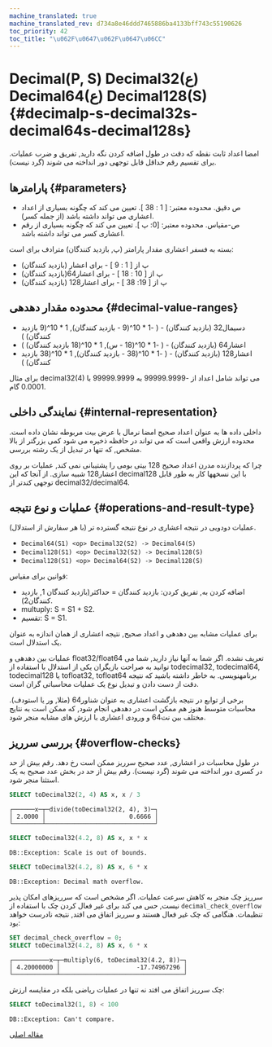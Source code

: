 ```yaml
---
machine_translated: true
machine_translated_rev: d734a8e46ddd7465886ba4133bff743c55190626
toc_priority: 42
toc_title: "\u062F\u0647\u062F\u0647\u06CC"
---
```


# Decimal(P, S) Decimal32(ع) Decimal64(ع) Decimal128(S) {#decimalp-s-decimal32s-decimal64s-decimal128s}

امضا اعداد ثابت نقطه که دقت در طول اضافه کردن نگه دارید, تفریق و ضرب عملیات. برای تقسیم رقم حداقل قابل توجهی دور انداخته می شوند (گرد نیست).

## پارامترها {#parameters}

-   ص دقیق. محدوده معتبر: \[ 1 : 38 \]. تعیین می کند که چگونه بسیاری از اعداد اعشاری می تواند داشته باشد (از جمله کسر).
-   ص-مقیاس. محدوده معتبر: \[0: پ \]. تعیین می کند که چگونه بسیاری از رقم اعشاری کسر می تواند داشته باشد.

بسته به فسفر اعشاری مقدار پارامتر (پ, بازدید کنندگان) مترادف برای است:
- پ از \[ 1 : 9 \] - برای اعشار (بازدید کنندگان)
- پ از \[ 10 : 18 \] - برای اعشار64(بازدید کنندگان)
- پ از \[ 19: 38 \] - برای اعشار128 (بازدید کنندگان)

## محدوده مقدار دهدهی {#decimal-value-ranges}

-   دسیمال32 (بازدید کنندگان) - ( -1 \* 10^(9 - بازدید کنندگان), 1 \* 10^(9 بازدید کنندگان) )
-   اعشار64 (بازدید کنندگان) - ( -1 \* 10^(18 - س), 1 \* 10^(18 بازدید کنندگان) )
-   اعشار128 (بازدید کنندگان) - ( -1 \* 10^(38 - بازدید کنندگان), 1 \* 10^(38 بازدید کنندگان) )

برای مثال decimal32(4) می تواند شامل اعداد از -99999.9999 به 99999.9999 با 0.0001 گام.

## نمایندگی داخلی {#internal-representation}

داخلی داده ها به عنوان اعداد صحیح امضا نرمال با عرض بیت مربوطه نشان داده است. محدوده ارزش واقعی است که می تواند در حافظه ذخیره می شود کمی بزرگتر از بالا مشخص, که تنها در تبدیل از یک رشته بررسی.

چرا که پردازنده مدرن اعداد صحیح 128 بیتی بومی را پشتیبانی نمی کند, عملیات بر روی اعشار128 شبیه سازی. از آنجا که این decimal128 با این نسخهها کار به طور قابل توجهی کندتر از decimal32/decimal64.

## عملیات و نوع نتیجه {#operations-and-result-type}

عملیات دودویی در نتیجه اعشاری در نوع نتیجه گسترده تر (با هر سفارش از استدلال).

-   `Decimal64(S1) <op> Decimal32(S2) -> Decimal64(S)`
-   `Decimal128(S1) <op> Decimal32(S2) -> Decimal128(S)`
-   `Decimal128(S1) <op> Decimal64(S2) -> Decimal128(S)`

قوانین برای مقیاس:

-   اضافه کردن به, تفریق کردن: بازدید کنندگان = حداکثر(بازدید کنندگان 1, بازدید کنندگان2).
-   multuply: S = S1 + S2.
-   تقسیم: S = S1.

برای عملیات مشابه بین دهدهی و اعداد صحیح, نتیجه اعشاری از همان اندازه به عنوان یک استدلال است.

عملیات بین دهدهی و float32/float64 تعریف نشده. اگر شما به آنها نیاز دارید, شما می توانید به صراحت بازیگران یکی از استدلال با استفاده از todecimal32, todecimal64, todecimal128 یا tofloat32, tofloat64 برنامهنویسی. به خاطر داشته باشید که نتیجه دقت از دست دادن و تبدیل نوع یک عملیات محاسباتی گران است.

برخی از توابع در نتیجه بازگشت اعشاری به عنوان شناور64 (مثلا, ور یا استودف). محاسبات متوسط هنوز هم ممکن است در دهدهی انجام شود, که ممکن است به نتایج مختلف بین نت64 و ورودی اعشاری با ارزش های مشابه منجر شود.

## بررسی سرریز {#overflow-checks}

در طول محاسبات در اعشاری, عدد صحیح سرریز ممکن است رخ دهد. رقم بیش از حد در کسری دور انداخته می شوند (گرد نیست). رقم بیش از حد در بخش عدد صحیح به یک استثنا منجر شود.

``` sql
SELECT toDecimal32(2, 4) AS x, x / 3
```

``` text
┌──────x─┬─divide(toDecimal32(2, 4), 3)─┐
│ 2.0000 │                       0.6666 │
└────────┴──────────────────────────────┘
```

``` sql
SELECT toDecimal32(4.2, 8) AS x, x * x
```

``` text
DB::Exception: Scale is out of bounds.
```

``` sql
SELECT toDecimal32(4.2, 8) AS x, 6 * x
```

``` text
DB::Exception: Decimal math overflow.
```

سرریز چک منجر به کاهش سرعت عملیات. اگر مشخص است که سرریزهای امکان پذیر نیست, حس می کند برای غیر فعال کردن چک با استفاده از `decimal_check_overflow` تنظیمات. هنگامی که چک غیر فعال هستند و سرریز اتفاق می افتد, نتیجه نادرست خواهد بود:

``` sql
SET decimal_check_overflow = 0;
SELECT toDecimal32(4.2, 8) AS x, 6 * x
```

``` text
┌──────────x─┬─multiply(6, toDecimal32(4.2, 8))─┐
│ 4.20000000 │                     -17.74967296 │
└────────────┴──────────────────────────────────┘
```

چک سرریز اتفاق می افتد نه تنها در عملیات ریاضی بلکه در مقایسه ارزش:

``` sql
SELECT toDecimal32(1, 8) < 100
```

``` text
DB::Exception: Can't compare.
```

[مقاله اصلی](https://clickhouse.tech/docs/en/data_types/decimal/) <!--hide-->

